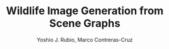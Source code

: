 ---
paperId: 22
author: Yoshio J. Rubio, Marco Contreras-Cruz
publicationauthor: Rubio, Y. J. et al.
title: Wildlife Image Generation from Scene Graphs
pdf: Yoshio_Rubio.pdf
poster: Yoshio_Rubio.png
alt: --
type: Poster
topic: Vision Applications and Systems
subtopic: Image and Video Synthesis and Generation
link: https://research.latinxinai.org/papers/neurips/2023/pdf/Yoshio_Rubio.pdf
conference: cvpr
year: 2023
tags: cvpr-2023-pp
location: Vancouver, Canada
---